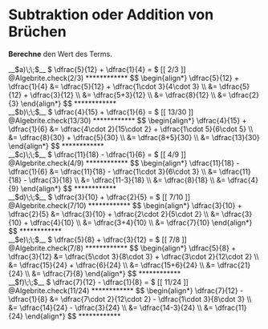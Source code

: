 <!--
version:  0.0.1

language: de

@style
input {
    text-align: center;
}

.flex-container {
    display: flex;
    flex-wrap: wrap;
    align-items: stretch;
    gap: 20px;
}

.flex-child {
    flex: 1;
    min-width: 350px;
    margin-right: 20px;
}

@media (max-width: 400px) {
    .flex-child {
        flex: 100%;
        margin-right: 0;
    }
}
@end

formula: \carry   \textcolor{red}{\scriptsize #1}
formula: \digit   \rlap{\carry{#1}}\phantom{#2}#2
formula: \permil  \text{‰}

import: https://raw.githubusercontent.com/LiaTemplates/Tikz-Jax/main/README.md

script: https://cdn.jsdelivr.net/gh/LiaTemplates/Tikz-Jax@main/dist/index.js

import: https://raw.githubusercontent.com/liaTemplates/algebrite/master/README.md

import: https://raw.githubusercontent.com/LiaTemplates/GGBScript/refs/heads/main/README.md



tags: Bruchrechnung, Addition, Subtraktion, leicht, niedrig, Berechne

comment: Addiere oder Subtrahiere zwei Brüche.

author: Martin Lommatzsch

-->




# Subtraktion oder Addition von Brüchen




**Berechne** den Wert des Terms.



<section class="flex-container">

<div class="flex-child">
<!-- data-solution-button="5"-->
__$a)\;\;$__ $  \dfrac{5}{12} + \dfrac{1}{4} = $ [[  2/3  ]]
@Algebrite.check(2/3)
************
$$
\begin{align*}
\dfrac{5}{12} + \dfrac{1}{4}
&= \dfrac{5}{12} + \dfrac{1\cdot 3}{4\cdot 3} \\
&= \dfrac{5}{12} + \dfrac{3}{12} \\
&= \dfrac{5+3}{12} \\
&= \dfrac{8}{12} \\
&= \dfrac{2}{3}
\end{align*}
$$
************
</div>

<div class="flex-child">
<!-- data-solution-button="5"-->
__$b)\;\;$__ $  \dfrac{4}{15} + \dfrac{1}{6} = $ [[  13/30  ]]
@Algebrite.check(13/30)
************
$$
\begin{align*}
\dfrac{4}{15} + \dfrac{1}{6}
&= \dfrac{4\cdot 2}{15\cdot 2} + \dfrac{1\cdot 5}{6\cdot 5} \\
&= \dfrac{8}{30} + \dfrac{5}{30} \\
&= \dfrac{8+5}{30} \\
&= \dfrac{13}{30}
\end{align*}
$$
************
</div>

<div class="flex-child">
<!-- data-solution-button="5"-->
__$c)\;\;$__ $  \dfrac{11}{18} - \dfrac{1}{6} = $ [[  4/9  ]]
@Algebrite.check(4/9)
************
$$
\begin{align*}
\dfrac{11}{18} - \dfrac{1}{6}
&= \dfrac{11}{18} - \dfrac{1\cdot 3}{6\cdot 3} \\
&= \dfrac{11}{18} - \dfrac{3}{18} \\
&= \dfrac{11-3}{18} \\
&= \dfrac{8}{18} \\
&= \dfrac{4}{9}
\end{align*}
$$
************
</div>

<div class="flex-child">
<!-- data-solution-button="5"-->
__$d)\;\;$__ $  \dfrac{3}{10} + \dfrac{2}{5} = $ [[  7/10  ]]
@Algebrite.check(7/10)
************
$$
\begin{align*}
\dfrac{3}{10} + \dfrac{2}{5}
&= \dfrac{3}{10} + \dfrac{2\cdot 2}{5\cdot 2} \\
&= \dfrac{3}{10} + \dfrac{4}{10} \\
&= \dfrac{3+4}{10} \\
&= \dfrac{7}{10}
\end{align*}
$$
************
</div>

<div class="flex-child">
<!-- data-solution-button="5"-->
__$e)\;\;$__ $  \dfrac{5}{8} + \dfrac{3}{12} = $ [[  7/8  ]]
@Algebrite.check(7/8)
************
$$
\begin{align*}
\dfrac{5}{8} + \dfrac{3}{12}
&= \dfrac{5\cdot 3}{8\cdot 3} + \dfrac{3\cdot 2}{12\cdot 2} \\
&= \dfrac{15}{24} + \dfrac{6}{24} \\
&= \dfrac{15+6}{24} \\
&= \dfrac{21}{24} \\
&= \dfrac{7}{8}
\end{align*}
$$
************
</div>

<div class="flex-child">
<!-- data-solution-button="5"-->
__$f)\;\;$__ $  \dfrac{7}{12} - \dfrac{1}{8} = $ [[  11/24  ]]
@Algebrite.check(11/24)
************
$$
\begin{align*}
\dfrac{7}{12} - \dfrac{1}{8}
&= \dfrac{7\cdot 2}{12\cdot 2} - \dfrac{1\cdot 3}{8\cdot 3} \\
&= \dfrac{14}{24} - \dfrac{3}{24} \\
&= \dfrac{14-3}{24} \\
&= \dfrac{11}{24}
\end{align*}
$$
************
</div>

</section>


